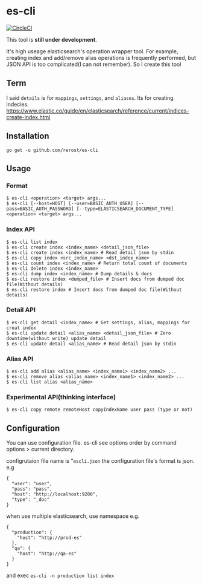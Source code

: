 # es-cli
[![CircleCI](https://circleci.com/gh/rerost/es-cli/tree/master.svg?style=svg&circle-token=df496b759fd684d97bf6f94c9251763960fcc049)](https://circleci.com/gh/rerost/es-cli/tree/master)

This tool is **still under development**.

It's high useage elasticsearch's operation wrapper tool.
For example, creating index and add/remove alias operations is frequently performed, but JSON API is too complicated(I can not remember).
So I create this tool

## Term
I said `details` is for `mappings`, `settings`, and `aliases`.
Its for creating indecies.
https://www.elastic.co/guide/en/elasticsearch/reference/current/indices-create-index.html

## Installation
`go get -u github.com/rerost/es-cli`

## Usage
### Format
```
$ es-cli <operation> <target> args...
$ es-cli [--host=HOST] [--user=BASIC_AUTH_USER] [--pass=BASIC_AUTH_PASSWORD] [--type=ELASTICSEARCH_DOCUMENT_TYPE] <operation> <target> args...
```

### Index API
```
$ es-cli list index
$ es-cli create index <index_name> <detail_json_file>
$ es-cli create index <index_name> # Read detail json by stdin
$ es-cli copy index <src_index_name> <dst_index_name>
$ es-cli count index <index_name> # Return total count of documents
$ es-cli delete index <index_name>
$ es-cli dump index <index_name> # Dump details & docs
$ es-cli restore index <dumped_file> # Insert docs from dumped doc file(Without details)
$ es-cli restore index # Insert docs from dumped doc file(Without details)
```


### Detail API
```
$ es-cli get detail <index_name> # Get settings, alias, mappings for creat index
$ es-cli update detail <alias_name> <detail_json_file> # Zero downtime(without write) update detail
$ es-cli update detail <alias_name> # Read detail json by stdin
```

### Alias API
```
$ es-cli add alias <alias_name> <index_name1> <index_name2> ...
$ es-cli remove alias <alias_name> <index_name1> <index_name2> ...
$ es-cli list alias <alias_name>
```

### Experimental API(thinking interface)
```
$ es-cli copy remote remoteHost copyIndexName user pass (type or not)
```

## Configuration
You can use configuration file.
es-cli see options order by command options > current directory.

configrutaion file name is "`escli.json`
the configuration file's format is json.
e.g
```
{
  "user": "user", 
  "pass": "pass",
  "host": "http://localhost:9200",
  "type": "_doc"
}
```

when use multiple elasticsearch, use namespace
e.g.
```
{
  "production": {
    "host": "http://prod-es"
  },
  "qa": {
    "host": "http://qa-es"
  }
}
```
and exec `es-cli -n production list index`

